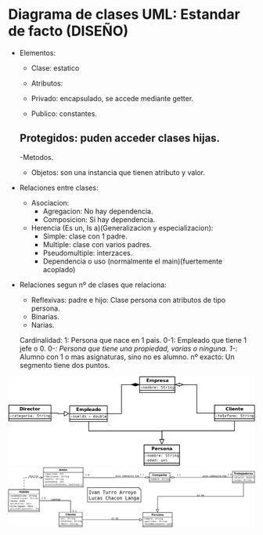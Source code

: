 # Diagrama de clases UML: Estandar de facto (DISEÑO)

- Elementos:
    
    - Clase: estatico
    
    - Atributos:
    
    - Privado: encapsulado, se accede mediante getter.
    
    + Publico: constantes.
    
    ## Protegidos: puden acceder clases hijas.
    
    -Metodos.
    
    - Objetos: son una instancia que tienen atributo y valor.
    
- Relaciones entre clases:
    - Asociacion:
        - Agregacion: No hay dependencia.
        - Composicion: Si hay dependencia.
    - Herencia (Es un, Is a)(Generalizacion y especializacion):
        - Simple: clase con 1 padre.
        - Multiple: clase con varios padres.
        - Pseudomultiple: interzaces.
        - Dependencia o uso (normalmente el main)(fuertemente acoplado)
- Relaciones segun nº de clases que relaciona:
    - Reflexivas: padre e hijo: Clase persona con atributos de tipo persona.
    - Binarias.
    - Narias.
    
    Cardinalidad:
    1: Persona que nace en 1 pais.
    0-1: Empleado que tiene 1 jefe o 0.
    0-*: Persona que tiene una propiedad, varias o ninguna.
    1-*: Alumno con 1 o mas asignaturas, sino no es alumno.
    nº exacto: Un segmento tiene dos puntos.

![alt text](Ej1.png)
![alt text](Ej2.png)